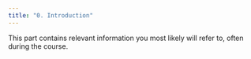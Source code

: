 ```yaml
---
title: "0. Introduction"
---
```


This part contains relevant information you most likely will refer to, often during the course. 